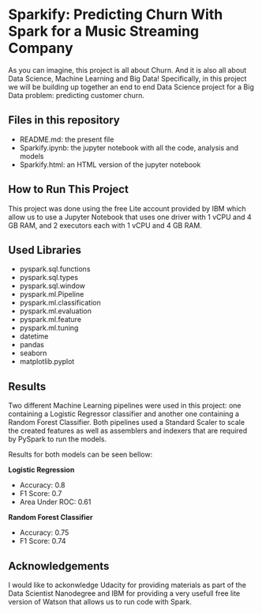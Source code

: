 # Sparkify: Predicting Churn With Spark for a Music Streaming Company

As you can imagine, this project is all about Churn. And it is also all about Data Science, Machine Learning and Big Data! Specifically, in this project we will be building up together an end to end Data Science project for a Big Data problem: predicting customer churn.

## Files in this repository
- README.md: the present file
- Sparkify.ipynb: the jupyter notebook with all the code, analysis and models
- Sparkify.html: an HTML version of the jupyter notebook

## How to Run This Project
This project was done using the free Lite account provided by IBM which allow us to use a Jupyter Notebook that uses one driver with 1 vCPU and 4 GB RAM, and 2 executors each with 1 vCPU and 4 GB RAM.

## Used Libraries
- pyspark.sql.functions
- pyspark.sql.types
- pyspark.sql.window
- pyspark.ml.Pipeline
- pyspark.ml.classification
- pyspark.ml.evaluation
- pyspark.ml.feature
- pyspark.ml.tuning
- datetime
- pandas
- seaborn
- matplotlib.pyplot

## Results
Two different Machine Learning pipelines were used in this project: one containing a Logistic Regressor classifier and another one containing a Random Forest Classifier. Both pipelines used a Standard Scaler to scale the created features as well as assemblers and indexers that are required by PySpark to run the models.

Results for both models can be seen bellow:

**Logistic Regression**
- Accuracy: 0.8
- F1 Score: 0.7
- Area Under ROC: 0.61



**Random Forest Classifier**
- Accuracy: 0.75
- F1 Score: 0.74

## Acknowledgements
I would like to ackonwledge Udacity for providing materials as part of the Data Scientist Nanodegree and IBM for providing a very usefull free lite version of Watson that allows us to run code with Spark.
